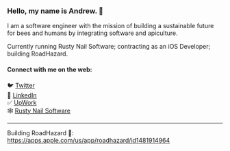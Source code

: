 ### Hello, my name is Andrew. 👋

I am a software engineer with the mission of building a sustainable future for bees and humans by integrating software and apiculture.

Currently running Rusty Nail Software; contracting as an iOS Developer; building RoadHazard. 



#### Connect with me on the web:
🐦  [Twitter](https://twitter.com/theandrewlundy/) <br>
💼  [LinkedIn](https://www.linkedin.com/in/theandrewlundy/) <br>
✅  [UpWork](https://www.upwork.com/freelancers/~0199be2378363dff7b) <br>
🕸  [Rusty Nail Software](https://rustynailsoftware.com)
<hr>

Building RoadHazard 🚧: https://apps.apple.com/us/app/roadhazard/id1481914964


<!--
**andrew-lundy/andrew-lundy** is a ✨ _special_ ✨ repository because its `README.md` (this file) appears on your GitHub profile.

Here are some ideas to get you started:

- 🔭 I’m currently working on ...
- 🌱 I’m currently learning ...
- 👯 I’m looking to collaborate on ...
- 🤔 I’m looking for help with ...
- 💬 Ask me about ...
- 📫 How to reach me: ...
- 😄 Pronouns: ...
- ⚡ Fun fact: ...
-->
